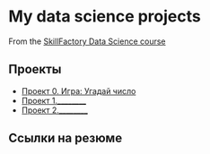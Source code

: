 # My data science projects
From the [SkillFactory Data Science course](https://skillfactory.ru/data-scientist)

## Проекты 

* [Проект 0. Игра: Угадай число ](https://github.com/DmitriyVitalyevich/sf_data_science/project_0)
* [Проект 1.________]()
* [Проект 2.________]()

## Ссылки на резюме
